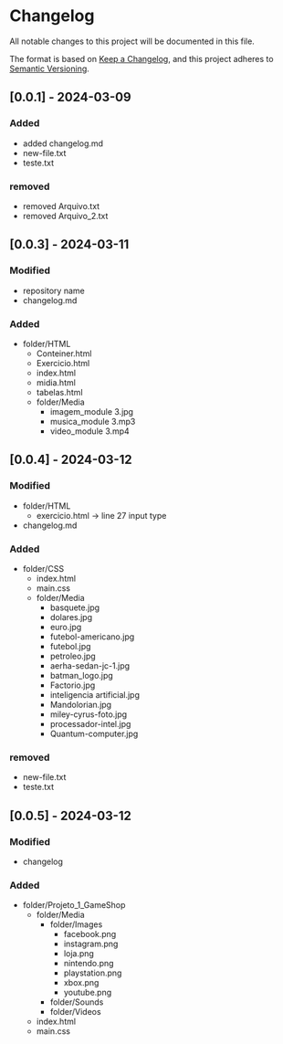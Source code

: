 # Changelog

All notable changes to this project will be documented in this file.

The format is based on [Keep a Changelog](https://keepachangelog.com/en/1.1.0/),
and this project adheres to [Semantic Versioning](https://semver.org/spec/v2.0.0.html).

## [0.0.1] - 2024-03-09
### Added
- added changelog.md
- new-file.txt
- teste.txt
### removed
- removed Arquivo.txt
- removed Arquivo_2.txt

## [0.0.3] - 2024-03-11
### Modified
- repository name
- changelog.md
### Added
- folder/HTML
    - Conteiner.html
    - Exercicio.html
    - index.html
    - midia.html
    - tabelas.html
    - folder/Media
        - imagem_module 3.jpg
        - musica_module 3.mp3
        - video_module 3.mp4

## [0.0.4] - 2024-03-12
### Modified
- folder/HTML
    - exercicio.html -> line 27 input type
- changelog.md
### Added
- folder/CSS
    - index.html
    - main.css
    - folder/Media
        - basquete.jpg
        - dolares.jpg
        - euro.jpg
        - futebol-americano.jpg
        - futebol.jpg
        - petroleo.jpg
        - aerha-sedan-jc-1.jpg
        - batman_logo.jpg
        - Factorio.jpg
        - inteligencia artificial.jpg
        - Mandolorian.jpg
        - miley-cyrus-foto.jpg
        - processador-intel.jpg
        - Quantum-computer.jpg
### removed
- new-file.txt
- teste.txt

## [0.0.5] - 2024-03-12
### Modified
- changelog
### Added
- folder/Projeto_1_GameShop
    - folder/Media
        - folder/Images
            - facebook.png
            - instagram.png
            - loja.png
            - nintendo.png
            - playstation.png
            - xbox.png
            - youtube.png
        - folder/Sounds
        - folder/Videos
    - index.html
    - main.css
